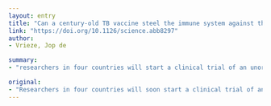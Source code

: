 ```yaml
---
layout: entry
title: "Can a century-old TB vaccine steel the immune system against the new coronavirus?"
link: "https://doi.org/10.1126/science.abb8297"
author:
- Vrieze, Jop de

summary:
- "researchers in four countries will start a clinical trial of an unorthodox approach to the new coronavirus. They will test whether a century-old vaccine against tuberculosis can rev up the human immune system in a broad way. The studies will be done in physicians and nurses, who are at higher risk of becoming infected with the respiratory disease than the general population, and in the elderly. Researchers will test if TB can better fight the bacterial disease and prevent infection with it altogether. Study will be preparing for a trial of a centuries-old anti-tuberculo virus."

original:
- "Researchers in four countries will soon start a clinical trial of an unorthodox approach to the new coronavirus. They will test whether a century-old vaccine against tuberculosis (TB), a bacterial disease, can rev up the human immune system in a broad way, allowing it to better fight the virus that causes coronavirus disease 2019 and, perhaps, prevent infection with it altogether. The studies will be done in physicians and nurses, who are at higher risk of becoming infected with the respiratory disease than the general population, and in the elderly, who are at higher risk of serious illness if they become infected."
---
```


